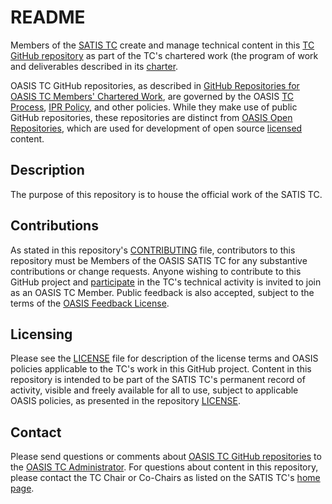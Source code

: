 # README

Members of the [SATIS TC](https://groups.oasis-open.org/communities/tc-community-home2?CommunityKey=728495a5-39f7-47ac-b706-019171878aaf) create and manage technical content in this [TC GitHub repository](https://github.com/oasis-tcs/<repo-name>/) as part of the TC's chartered work (the program of work and deliverables described in its [charter](https://groups.oasis-open.org/higherlogic/ws/groups/728495a5-39f7-47ac-b706-019171878aaf?folder_id=3687).

OASIS TC GitHub repositories, as described in [GitHub Repositories for OASIS TC Members' Chartered Work](https://www.oasis-open.org/resources/tcadmin/github-repositories-for-oasis-tc-members-chartered-work), are governed by the OASIS [TC Process](https://www.oasis-open.org/policies-guidelines/tc-process), [IPR Policy](https://www.oasis-open.org/policies-guidelines/ipr), and other policies. While they make use of public GitHub repositories, these repositories are distinct from [OASIS Open Repositories](https://www.oasis-open.org/resources/open-repositories), which are used for development of open source [licensed](https://www.oasis-open.org/resources/open-repositories/licenses) content.

## Description

The purpose of this repository is to house the official work of the SATIS TC.

## Contributions

As stated in this repository's [CONTRIBUTING](https://github.com/oasis-tcs/satis/blob/master/CONTRIBUTING.md) file, contributors to this repository must be Members of the OASIS SATIS TC for any substantive contributions or change requests. Anyone wishing to contribute to this GitHub project and [participate](https://www.oasis-open.org/join/participation-instructions) in the TC's technical activity is invited to join as an OASIS TC Member. Public feedback is also accepted, subject to the terms of the [OASIS Feedback License](https://www.oasis-open.org/policies-guidelines/ipr#appendixa). 

## Licensing

Please see the [LICENSE](https://github.com/oasis-tcs/satis/blob/master/LICENSE.md) file for description of the license terms and OASIS policies applicable to the TC's work in this GitHub project. Content in this repository is intended to be part of the SATIS TC's permanent record of activity, visible and freely available for all to use, subject to applicable OASIS policies, as presented in the repository [LICENSE](https://github.com/oasis-tcs/satis/blob/master/LICENSE.md). 

## Contact

Please send questions or comments about [OASIS TC GitHub repositories](https://www.oasis-open.org/resources/tcadmin/github-repositories-for-oasis-tc-members-chartered-work) to the [OASIS TC Administrator](mailto:tc-admin@oasis-open.org).  For questions about content in this repository, please contact the TC Chair or Co-Chairs as listed on the SATIS TC's [home page](https://groups.oasis-open.org/communities/tc-community-home2?CommunityKey=728495a5-39f7-47ac-b706-019171878aaf).
